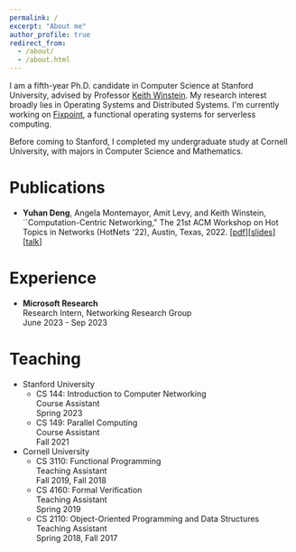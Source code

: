 ```yaml
---
permalink: /
excerpt: "About me"
author_profile: true
redirect_from: 
  - /about/
  - /about.html
---
```


I am a fifth-year Ph.D. candidate in Computer Science at Stanford University, advised by Professor [Keith Winstein](https://cs.stanford.edu/~keithw/). My research interest broadly lies in Operating Systems and Distributed Systems. I'm currently working on [Fixpoint](https://github.com/fix-project/fix), a functional operating systems for serverless computing.

Before coming to Stanford, I completed my undergraduate study at Cornell University, with majors in Computer Science and Mathematics.

Publications
======
* **Yuhan Deng**, Angela Montemayor, Amit Levy, and Keith Winstein, ``Computation-Centric Networking," The 21st ACM Workshop on Hot Topics in Networks (HotNets '22), Austin, Texas, 2022. [[pdf](files/hotnets22.pdf)][[slides](files/Fixpoint-22Nov-hotnets22.pdf)] [[talk](https://youtu.be/H5BWx3T4QBc?si=C9mmLuKGCIJ_SuI3)]

Experience
======
* **Microsoft Research**\
  Research Intern, Networking Research Group\
  June 2023 - Sep 2023

Teaching
======
* Stanford University
    * CS 144: Introduction to Computer Networking\
      Course Assistant\
      Spring 2023
    * CS 149: Parallel Computing\
      Course Assistant\
      Fall 2021
* Cornell University
    * CS 3110: Functional Programming\
      Teaching Assistant\
      Fall 2019, Fall 2018
    * CS 4160: Formal Verification\
      Teaching Assistant\
      Spring 2019
    * CS 2110: Object-Oriented Programming and Data Structures\
      Teaching Assistant\
      Spring 2018, Fall 2017
